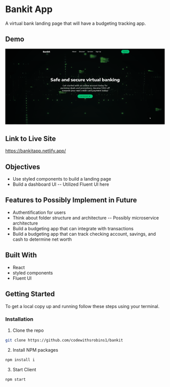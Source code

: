 # Bankit App

A virtual bank landing page that will have a budgeting tracking app.

## Demo

![demo](https://github.com/codewithsrobins1/bankit/blob/main/bankit.gif)

## Link to Live Site

https://bankitapp.netlify.app/

## Objectives

* Use styled components to build a landing page
* Build a dashboard UI -- Utilized Fluent UI here

## Features to Possibly Implement in Future

* Authentification for users
* Think about folder structure and architecture -- Possibly microservice architecture
* Build a budgeting app that can integrate with transactions
* Build a budgeting app that can track checking account, savings, and cash to determine net worth

## Built With

* React
* styled components
* Fluent UI

## Getting Started

To get a local copy up and running follow these steps using your terminal.

### Installation

1. Clone the repo
```sh
git clone https://github.com/codewithsrobins1/bankit
```
2. Install NPM packages
```sh
npm install i

```
3. Start Client
```sh
npm start

```
